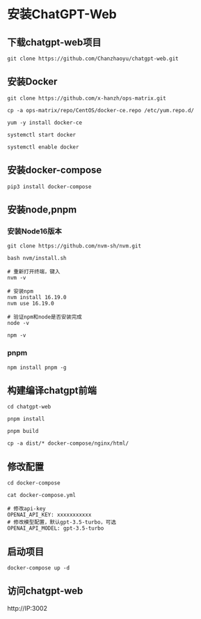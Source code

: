 # 安装ChatGPT-Web

## 下载chatgpt-web项目
```
git clone https://github.com/Chanzhaoyu/chatgpt-web.git
```
## 安装Docker
```
git clone https://github.com/x-hanzh/ops-matrix.git

cp -a ops-matrix/repo/CentOS/docker-ce.repo /etc/yum.repo.d/

yum -y install docker-ce

systemctl start docker 

systemctl enable docker
```

## 安装docker-compose
```
pip3 install docker-compose
```

## 安装node,pnpm
### 安装Node16版本
```
git clone https://github.com/nvm-sh/nvm.git

bash nvm/install.sh

# 重新打开终端，键入
nvm -v

# 安装npm
nvm install 16.19.0
nvm use 16.19.0

# 验证npm和node是否安装完成
node -v

npm -v

```
### pnpm
```
npm install pnpm -g
```
## 构建编译chatgpt前端
```
cd chatgpt-web

pnpm install 

pnpm build

cp -a dist/* docker-compose/nginx/html/
```

## 修改配置
```
cd docker-compose

cat docker-compose.yml

# 修改api-key 
OPENAI_API_KEY: xxxxxxxxxxx
# 修改模型配置，默认gpt-3.5-turbo，可选
OPENAI_API_MODEL: gpt-3.5-turbo
```

## 启动项目
```
docker-compose up -d 
```

## 访问chatgpt-web
http://IP:3002